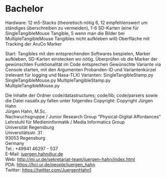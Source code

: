 # Bachelor
Hardware: 12 m5-Stacks (theoretisch nötig 6, 12 empfehlenswert um ständiges überschreiben zu vermeiden),
          1-6 SD-Karten (eine für SingleTangibleMouse Tangible, 5 wenn man die Bilder bei MultipleTangibleMouse Tangibles nicht aufkleben will)
          Oberfläche mit Tracking der AruCo Marker

Start:  Tangibles mit den entsprechenden Softwares bespielen, Marker aufkleben, SD-Karten einstecken wo nötig.
        Überprüfen ob die Marker der gewünschten Funktionalität im Code entsprechen
        Gewünschte Variante via Console starten, mit den Argumenten Probanden-ID und Variantenkürzel (relevant für logging und Nasa-TLX)
        Varianten:  SingleTangibleStamp.py
                    SingleTangibleMouse.py
                    MultipleTangibleStamp.py
                    MultipleTangibleMouse.py


Die Inhalte der Ordner code/datastructures; code/lib; code/parsers sowie die Datei nasatlx.py fallen unter folgendes Copyright:
    Copyright Jürgen Hahn<br/>
    Jürgen Hahn, M.Sc.<br/>
    Nachwuchsgruppe / Junior Research Group "Physical-Digital Affordances"<br/>
    Lehrstuhl für Medieninformatik / Media Informatics Group<br/>
    Universität Regensburg<br/>
    Universitätsstr. 31<br/>
    93053 Regensburg<br/>
    Germany<br/>
    Tel.: +49941 46297 - 537<br/>
    E-Mail: juergen.hahn@ur.de<br/>
    Web: http://mi.ur.de/sekretariat-team/juergen-hahn/index.html<br/>
    PDA: https://hci.ur.de/people/juergen_hahn<br/>
    Twitter: https://twitter.com/JuergenHahn1<br/>
